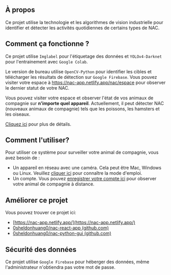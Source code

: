 ## À propos
Ce projet utilise la technologie et les algorithmes de vision industrielle pour identifier et détecter les activités quotidiennes de certains types de NAC.

## Comment ça fonctionne ?

Ce projet utilise `Imglabel` pour l'étiquetage des données et `YOLOv4-Darknet` pour l'entrainement avec `Google Colab`.

Le version de bureau utilise `OpenCV-Python` pour identifier les cibles et télécharger les résultats de détection sur `Google Firebase`. Vous pouvez visiter votre espace à https://nac-app.netlify.app/nac/espace pour observer le dernier statut de votre NAC.

Vous pouvez visiter votre espace et observer l'état de vos animaux de compagnie sur **n'importe quel appareil**. Actuellement, il peut détecter NAC (nouveaux animaux de compagnie) tels que les poissons, les hamsters et les oiseaux. 

[Cliquez ici](https://nac-app.netlify.app/nac/user-guide) pour plus de détails.

## Comment l'utiliser?

Pour utiliser ce système pour surveiller votre animal de compagnie, vous avez besoin de :

- Un appareil en réseau avec une caméra. Cela peut être Mac, Windows ou Linux. Veuillez [cliquer ici](https://nac-app.netlify.app/nac/nac-python-gui) pour connaître la mode d'emploi.
- Un compte. Vous pouvez [enregistrer votre compte ici](https://nac-app.netlify.app/nac/espace) pour observer votre animal de compagnie à distance.

## Améliorer ce projet

Vous pouvez trouver ce projet ici:

- [https://nac-app.netlify.app/](https://nac-app.netlify.app/)
- [0sheldonhuang0/nac-react-app (github.com)](https://github.com/0sheldonhuang0/nac-react-app)
- [0sheldonhuang0/nac-python-gui (github.com)](https://github.com/0sheldonhuang0/nac-python-gui)

## Sécurité des données

Ce projet utilise `Google Firebase` pour héberger des données, même l'administrateur n'obtiendra pas votre mot de passe.

